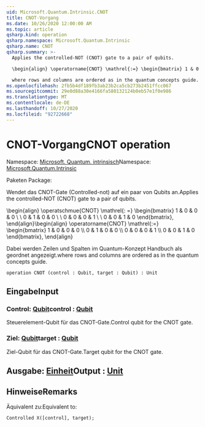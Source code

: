 ```yaml
---
uid: Microsoft.Quantum.Intrinsic.CNOT
title: CNOT-Vorgang
ms.date: 10/26/2020 12:00:00 AM
ms.topic: article
qsharp.kind: operation
qsharp.namespace: Microsoft.Quantum.Intrinsic
qsharp.name: CNOT
qsharp.summary: >-
  Applies the controlled-NOT (CNOT) gate to a pair of qubits.

  \begin{align} \operatorname{CNOT} \mathrel{:=} \begin{bmatrix} 1 & 0 & 0 & 0 \\\\ 0 & 1 & 0 & 0 \\\\ 0 & 0 & 0 & 1 \\\\ 0 & 0 & 1 & 0 \end{bmatrix}, \end{align}

  where rows and columns are ordered as in the quantum concepts guide.
ms.openlocfilehash: 2fb5b4df189fb3ab23b2ca5cb273b2451ffcc067
ms.sourcegitcommit: 29e0d88a30e4166fa580132124b0eb57e1f0e986
ms.translationtype: MT
ms.contentlocale: de-DE
ms.lasthandoff: 10/27/2020
ms.locfileid: "92722668"
---
```

# <a name="cnot-operation"></a><span data-ttu-id="f2dcb-102">CNOT-Vorgang</span><span class="sxs-lookup"><span data-stu-id="f2dcb-102">CNOT operation</span></span>

<span data-ttu-id="f2dcb-103">Namespace: [Microsoft. Quantum. intrinsisch](xref:Microsoft.Quantum.Intrinsic)</span><span class="sxs-lookup"><span data-stu-id="f2dcb-103">Namespace: [Microsoft.Quantum.Intrinsic](xref:Microsoft.Quantum.Intrinsic)</span></span>

<span data-ttu-id="f2dcb-104">Paketen [](https://nuget.org/packages/)</span><span class="sxs-lookup"><span data-stu-id="f2dcb-104">Package: [](https://nuget.org/packages/)</span></span>


<span data-ttu-id="f2dcb-105">Wendet das CNOT-Gate (Controlled-not) auf ein paar von Qubits an.</span><span class="sxs-lookup"><span data-stu-id="f2dcb-105">Applies the controlled-NOT (CNOT) gate to a pair of qubits.</span></span>

<span data-ttu-id="f2dcb-106">\begin{align} \operatschmue{CNOT} \mathrel{: =} \begin{bmatrix} 1 & 0 & 0 & 0 \\ \\ 0 & 1 & 0 & 0 \\ \\ 0 & 0 & 0 & 1 \\ \\ 0 & 0 & 1 & 0 \end{bmatrix}, \end{align}</span><span class="sxs-lookup"><span data-stu-id="f2dcb-106">\begin{align} \operatorname{CNOT} \mathrel{:=} \begin{bmatrix} 1 & 0 & 0 & 0 \\\\ 0 & 1 & 0 & 0 \\\\ 0 & 0 & 0 & 1 \\\\ 0 & 0 & 1 & 0 \end{bmatrix}, \end{align}</span></span>

<span data-ttu-id="f2dcb-107">Dabei werden Zeilen und Spalten im Quantum-Konzept Handbuch als geordnet angezeigt.</span><span class="sxs-lookup"><span data-stu-id="f2dcb-107">where rows and columns are ordered as in the quantum concepts guide.</span></span>

```qsharp
operation CNOT (control : Qubit, target : Qubit) : Unit
```


## <a name="input"></a><span data-ttu-id="f2dcb-108">Eingabe</span><span class="sxs-lookup"><span data-stu-id="f2dcb-108">Input</span></span>

### <a name="control--qubit"></a><span data-ttu-id="f2dcb-109">Control: [Qubit](xref:microsoft.quantum.lang-ref.qubit)</span><span class="sxs-lookup"><span data-stu-id="f2dcb-109">control : [Qubit](xref:microsoft.quantum.lang-ref.qubit)</span></span>

<span data-ttu-id="f2dcb-110">Steuerelement-Qubit für das CNOT-Gate.</span><span class="sxs-lookup"><span data-stu-id="f2dcb-110">Control qubit for the CNOT gate.</span></span>


### <a name="target--qubit"></a><span data-ttu-id="f2dcb-111">Ziel: [Qubit](xref:microsoft.quantum.lang-ref.qubit)</span><span class="sxs-lookup"><span data-stu-id="f2dcb-111">target : [Qubit](xref:microsoft.quantum.lang-ref.qubit)</span></span>

<span data-ttu-id="f2dcb-112">Ziel-Qubit für das CNOT-Gate.</span><span class="sxs-lookup"><span data-stu-id="f2dcb-112">Target qubit for the CNOT gate.</span></span>



## <a name="output--unit"></a><span data-ttu-id="f2dcb-113">Ausgabe: [Einheit](xref:microsoft.quantum.lang-ref.unit)</span><span class="sxs-lookup"><span data-stu-id="f2dcb-113">Output : [Unit](xref:microsoft.quantum.lang-ref.unit)</span></span>



## <a name="remarks"></a><span data-ttu-id="f2dcb-114">Hinweise</span><span class="sxs-lookup"><span data-stu-id="f2dcb-114">Remarks</span></span>

<span data-ttu-id="f2dcb-115">Äquivalent zu:</span><span class="sxs-lookup"><span data-stu-id="f2dcb-115">Equivalent to:</span></span>

```qsharp
Controlled X([control], target);
```
